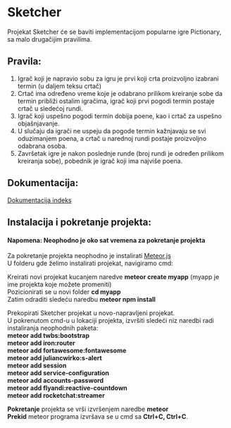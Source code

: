 # Sketcher

Projekat Sketcher će se baviti implementacijom popularne igre Pictionary, sa malo drugačijim pravilima.


## Pravila:
1. Igrač koji je napravio sobu za igru je prvi koji crta proizvoljno izabrani termin (u daljem teksu crtač)</br>
2. Crtač ima određeno vreme koje je odabrano prilikom kreiranje sobe da termin približi ostalim igračima, igrač koji prvi pogodi termin postaje crtač u sledećoj rundi.</br>
3. Igrač koji uspešno pogodi termin dobija poene, kao i crtač za uspešno objašnjavanje.</br>
4. U slučaju da igrači ne uspeju da pogode termin kažnjavaju se svi oduzimanjem poena, a crtač u narednoj rundi postaje proizvoljno odabrana osoba.</br>
5. Završetak igre je nakon poslednje runde (broj rundi je određen prilikom kreiranja sobe), pobednik je igrač koji ima najviše poena.</br>


## Dokumentacija:
[Dokumentacija indeks](/Documents/Readme.md)

## Instalacija i pokretanje projekta:
#### Napomena: Neophodno je oko sat vremena za pokretanje projekta
Za pokretanje projekta neophodno je instalirati <a href="https://www.meteor.com/install">Meteor.js</a> <br/>
U folderu gde želimo instalirati projekat, navigiramo cmd:<br/>

Kreirati novi projekat kucanjem naredve <b>meteor create myapp</b> (myapp je ime projekta koje možete promeniti)<br/>
Pozicionirati se u novi folder <b>cd myapp</b><br/>
Zatim odraditi sledeću naredbu <b>meteor npm install</b><br/>

Prekopirati Sketcher projekat u novo-napravljeni projekat.<br/>
U pokrenutom cmd-u u lokaciji projekta, izvršiti sledeći niz naredbi radi instaliranja neophodnih paketa:<br/>
<b>meteor add twbs:bootstrap<br/>
meteor add iron:router<br/>
meteor add fortawesome:fontawesome<br/>
meteor add juliancwirko:s-alert<br/>
meteor add session<br/>
meteor add service-configuration<br/>
meteor add accounts-password<br/>
meteor add flyandi:reactive-countdown<br/>
meteor add rocketchat:streamer<br/></b>


<b>Pokretanje</b> projekta se vrši izvršenjem naredbe <b>meteor</b><br/>
<b>Prekid</b> meteor programa izvršava se u cmd sa <b>Ctrl+C, Ctrl+C</b>.
